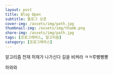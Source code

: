 ```yaml
---
layout: post
title: Blog Open
subtitle: 블로그 오픈
cover-img: /assets/img/path.jpg
thumbnail-img: /assets/img/thumb.png
share-img: /assets/img/path.jpg
tags: [프로그래머스, 알고리즘]
category: [프로그래머스]
---
```


알고리즘 천재 허재가 나가신다 길을 비켜라
ㅋㅋ루삥빵뽕


하와와
